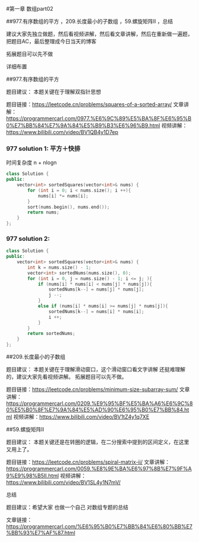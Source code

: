 #第一章  数组part02 
 
##977.有序数组的平方 ，209.长度最小的子数组 ，59.螺旋矩阵II ，总结 

建议大家先独立做题，然后看视频讲解，然后看文章讲解，然后在重新做一遍题，把题目AC，最后整理成今日当天的博客

拓展题目可以先不做

 详细布置

##977.有序数组的平方 

题目建议： 本题关键在于理解双指针思想 

题目链接：https://leetcode.cn/problems/squares-of-a-sorted-array/
文章讲解：https://programmercarl.com/0977.%E6%9C%89%E5%BA%8F%E6%95%B0%E7%BB%84%E7%9A%84%E5%B9%B3%E6%96%B9.html
视频讲解： https://www.bilibili.com/video/BV1QB4y1D7ep 

### 977 solution 1: 平方＋快排
时间复杂度 n + nlogn

```CPP
class Solution {
public:
    vector<int> sortedSquares(vector<int>& nums) {
        for (int i = 0; i < nums.size(); i ++){
            nums[i] *= nums[i];
        }
        sort(nums.begin(), nums.end());
        return nums;
    }
};
```

### 977 solution 2: 
```CPP
class Solution {
public:
    vector<int> sortedSquares(vector<int>& nums) {
        int k = nums.size() - 1;
        vector<int> sortedNums(nums.size(), 0);
        for (int i = 0, j = nums.size() - 1; i <= j; ){
            if (nums[i] * nums[i] < nums[j] * nums[j]){
                sortedNums[k--] = nums[j] * nums[j];
                j --;
            }
            else if (nums[i] * nums[i] >= nums[j] * nums[j]){
                sortedNums[k--] = nums[i] * nums[i];
                i ++;
            }
        }
        return sortedNums;
    }
};
```

##209.长度最小的子数组

题目建议： 本题关键在于理解滑动窗口，这个滑动窗口看文字讲解 还挺难理解的，建议大家先看视频讲解。  拓展题目可以先不做。 

题目链接：https://leetcode.cn/problems/minimum-size-subarray-sum/
文章讲解：https://programmercarl.com/0209.%E9%95%BF%E5%BA%A6%E6%9C%80%E5%B0%8F%E7%9A%84%E5%AD%90%E6%95%B0%E7%BB%84.html
视频讲解：https://www.bilibili.com/video/BV1tZ4y1q7XE


##59.螺旋矩阵II

题目建议：  本题关键还是在转圈的逻辑，在二分搜索中提到的区间定义，在这里又用上了。 

题目链接：https://leetcode.cn/problems/spiral-matrix-ii/
文章讲解：https://programmercarl.com/0059.%E8%9E%BA%E6%97%8B%E7%9F%A9%E9%98%B5II.html
视频讲解：https://www.bilibili.com/video/BV1SL4y1N7mV/

 总结 

题目建议：希望大家 也做一个自己 对数组专题的总结

文章链接：https://programmercarl.com/%E6%95%B0%E7%BB%84%E6%80%BB%E7%BB%93%E7%AF%87.html 

